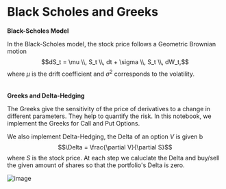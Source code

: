 # Black Scholes and Greeks

**Black-Scholes Model**

In the Black-Scholes model, the stock price follows a Geometric Brownian motion
$$dS_t = \mu \\, S_t \\, dt + \sigma \\, S_t \\, dW_t,$$
where $\mu$ is the drift coefficient and $\sigma^2$ corresponds to the volatility. \
\
\
**Greeks and Delta-Hedging**

The Greeks give the sensitivity of the price of derivatives to a change in different parameters. They help to quantify the risk. In this notebook, we implement the Greeks for Call and Put Options.

We also implement Delta-Hedging, the Delta of an option $V$ is given b
$$\Delta = \frac{\partial V}{\partial S}$$
where $S$ is the stock price. At each step we caluclate the Delta and buy/sell the given amount of shares so that the portfolio's Delta is zero.

![image](https://github.com/alexisdpc/Black-Scholes-and-Greeks/assets/124795834/13b9e5cb-d120-4294-8a57-63a870ce44a7)

